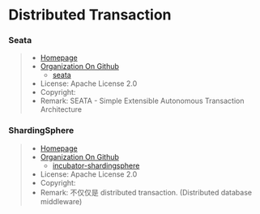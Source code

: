 # Distributed Transaction

### Seata
> * [Homepage](https://seata.io)
> * [Organization On Github](https://github.com/seata)
>   * [seata](https://github.com/seata/seata)
> * License: Apache License 2.0
> * Copyright: 
> * Remark: SEATA - Simple Extensible Autonomous Transaction Architecture

### ShardingSphere
> * [Homepage](https://shardingsphere.apache.org)
> * [Organization On Github](https://github.com/apache)
>   * [incubator-shardingsphere](https://github.com/apache/incubator-shardingsphere)
> * License: Apache License 2.0
> * Copyright: 
> * Remark: 不仅仅是 distributed transaction. (Distributed database middleware)
